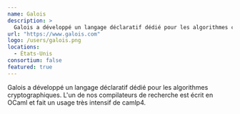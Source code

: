 ```yaml
---
name: Galois
description: >
  Galois a développé un langage déclaratif dédié pour les algorithmes cryptographiques
url: "https://www.galois.com"
logo: /users/galois.png
locations:
  - États-Unis
consortium: false
featured: true
---
```


Galois a développé un langage déclaratif dédié pour les algorithmes cryptographiques. L'un de nos compilateurs de recherche est écrit en OCaml et fait un usage très intensif de camlp4.
